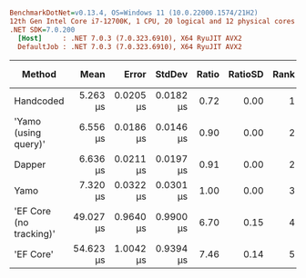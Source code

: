 ``` ini

BenchmarkDotNet=v0.13.4, OS=Windows 11 (10.0.22000.1574/21H2)
12th Gen Intel Core i7-12700K, 1 CPU, 20 logical and 12 physical cores
.NET SDK=7.0.200
  [Host]     : .NET 7.0.3 (7.0.323.6910), X64 RyuJIT AVX2
  DefaultJob : .NET 7.0.3 (7.0.323.6910), X64 RyuJIT AVX2


```
|                  Method |      Mean |     Error |    StdDev | Ratio | RatioSD | Rank |   Gen0 |   Gen1 | Allocated | Alloc Ratio |
|------------------------ |----------:|----------:|----------:|------:|--------:|-----:|-------:|-------:|----------:|------------:|
|               Handcoded |  5.263 μs | 0.0205 μs | 0.0182 μs |  0.72 |    0.00 |    1 | 0.0992 |      - |   1.35 KB |        0.27 |
|    &#39;Yamo (using query)&#39; |  6.556 μs | 0.0186 μs | 0.0146 μs |  0.90 |    0.00 |    2 | 0.2823 |      - |   3.69 KB |        0.74 |
|                  Dapper |  6.636 μs | 0.0211 μs | 0.0197 μs |  0.91 |    0.00 |    2 | 0.2136 |      - |   2.75 KB |        0.55 |
|                    Yamo |  7.320 μs | 0.0322 μs | 0.0301 μs |  1.00 |    0.00 |    3 | 0.3891 |      - |      5 KB |        1.00 |
| &#39;EF Core (no tracking)&#39; | 49.027 μs | 0.9640 μs | 0.9900 μs |  6.70 |    0.15 |    4 | 4.0894 | 0.2441 |  52.69 KB |       10.54 |
|               &#39;EF Core&#39; | 54.623 μs | 1.0042 μs | 0.9394 μs |  7.46 |    0.14 |    5 | 4.2114 | 0.3052 |  54.44 KB |       10.89 |
